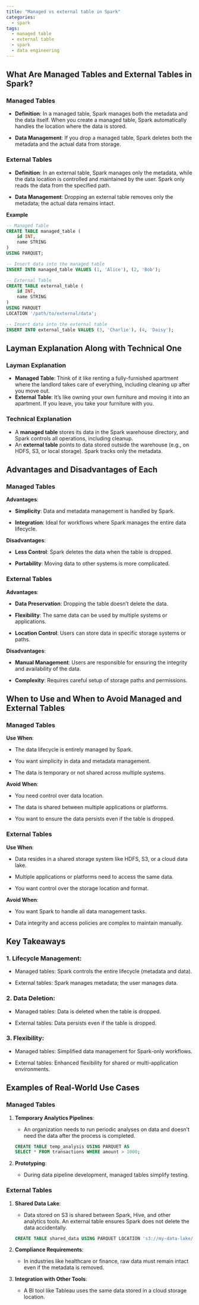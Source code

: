 ```yaml
---
title: "Managed vs external table in Spark"
categories:
  - spark
tags:
  - managed table
  - external table
  - spark
  - data engineering
---
```

## What Are Managed Tables and External Tables in Spark?
### Managed Tables
- **Definition**: In a managed table, Spark manages both the metadata and the data itself. When you create a managed table, Spark automatically handles the location where the data is stored.

- **Data Management**: If you drop a managed table, Spark deletes both the metadata and the actual data from storage.

### External Tables
- **Definition**: In an external table, Spark manages only the metadata, while the data location is controlled and maintained by the user. Spark only reads the data from the specified path.

- **Data Management**: Dropping an external table removes only the metadata; the actual data remains intact.

**Example**
```sql
-- Managed Table
CREATE TABLE managed_table (
    id INT,
    name STRING
) 
USING PARQUET;

-- Insert data into the managed table
INSERT INTO managed_table VALUES (1, 'Alice'), (2, 'Bob');

-- External Table
CREATE TABLE external_table (
    id INT,
    name STRING
)
USING PARQUET
LOCATION '/path/to/external/data';

-- Insert data into the external table
INSERT INTO external_table VALUES (3, 'Charlie'), (4, 'Daisy');
```

## Layman Explanation Along with Technical One
### Layman Explanation
- **Managed Table**: Think of it like renting a fully-furnished apartment where the landlord takes care of everything, including cleaning up after you move out.
- **External Table**: It’s like owning your own furniture and moving it into an apartment. If you leave, you take your furniture with you.

### Technical Explanation
- A **managed table** stores its data in the Spark warehouse directory, and Spark controls all operations, including cleanup.
- An **external table** points to data stored outside the warehouse (e.g., on HDFS, S3, or local storage). Spark tracks only the metadata.

## Advantages and Disadvantages of Each
### Managed Tables
**Advantages**:
- **Simplicity**: Data and metadata management is handled by Spark.

- **Integration**: Ideal for workflows where Spark manages the entire data lifecycle.

**Disadvantages**:
- **Less Control**: Spark deletes the data when the table is dropped.

- **Portability**: Moving data to other systems is more complicated.

### External Tables
**Advantages**:
- **Data Preservation**: Dropping the table doesn’t delete the data.

- **Flexibility**: The same data can be used by multiple systems or applications.

- **Location Control**: Users can store data in specific storage systems or paths.

**Disadvantages**:
- **Manual Management**: Users are responsible for ensuring the integrity and availability of the data.

- **Complexity**: Requires careful setup of storage paths and permissions.

## When to Use and When to Avoid Managed and External Tables
### Managed Tables
**Use When**:
- The data lifecycle is entirely managed by Spark.

- You want simplicity in data and metadata management.

- The data is temporary or not shared across multiple systems.

**Avoid When**:
- You need control over data location.

- The data is shared between multiple applications or platforms.

- You want to ensure the data persists even if the table is dropped.

### External Tables
**Use When**:
- Data resides in a shared storage system like HDFS, S3, or a cloud data lake.

- Multiple applications or platforms need to access the same data.

- You want control over the storage location and format.

**Avoid When**:
- You want Spark to handle all data management tasks.

- Data integrity and access policies are complex to maintain manually.

## Key Takeaways
### 1. Lifecycle Management:
- Managed tables: Spark controls the entire lifecycle (metadata and data).

- External tables: Spark manages metadata; the user manages data.
### 2. Data Deletion:
- Managed tables: Data is deleted when the table is dropped.

- External tables: Data persists even if the table is dropped.
### 3. Flexibility:
- Managed tables: Simplified data management for Spark-only workflows.

- External tables: Enhanced flexibility for shared or multi-application environments.

## Examples of Real-World Use Cases
### Managed Tables
1. **Temporary Analytics Pipelines**:

    - An organization needs to run periodic analyses on data and doesn’t need the data after the process is completed.
    ```sql
    CREATE TABLE temp_analysis USING PARQUET AS
    SELECT * FROM transactions WHERE amount > 1000;
    ```
2. **Prototyping**:
    - During data pipeline development, managed tables simplify testing.

### External Tables
1. **Shared Data Lake**:
    - Data stored on S3 is shared between Spark, Hive, and other analytics tools. An external table ensures Spark does not delete the data accidentally.
    ```sql
    CREATE TABLE shared_data USING PARQUET LOCATION 's3://my-data-lake/sales/';
    ```

2. **Compliance Requirements**:
    - In industries like healthcare or finance, raw data must remain intact even if the metadata is removed.

3. **Integration with Other Tools**:
    - A BI tool like Tableau uses the same data stored in a cloud storage location.

